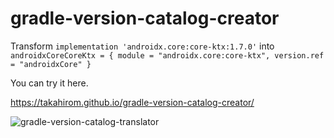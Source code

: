 # gradle-version-catalog-creator
Transform `implementation 'androidx.core:core-ktx:1.7.0'` into `androidxCoreCoreKtx = { module = "androidx.core:core-ktx", version.ref = "androidxCore" }`


You can try it here.

https://takahirom.github.io/gradle-version-catalog-creator/

![gradle-version-catalog-translator](https://user-images.githubusercontent.com/1386930/173190933-e5bf61f2-553e-475b-88d5-d6f0bc49fb5c.gif)
